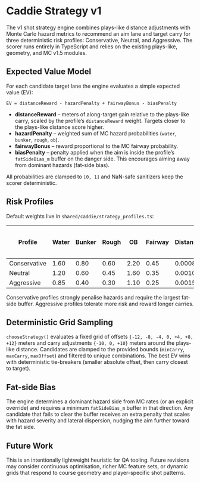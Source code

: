 # Caddie Strategy v1

The v1 shot strategy engine combines plays-like distance adjustments with Monte Carlo hazard
metrics to recommend an aim lane and target carry for three deterministic risk profiles:
Conservative, Neutral, and Aggressive. The scorer runs entirely in TypeScript and relies on the
existing plays-like, geometry, and MC v1.5 modules.

## Expected Value Model

For each candidate target lane the engine evaluates a simple expected value (EV):

```
EV = distanceReward - hazardPenalty + fairwayBonus - biasPenalty
```

* **distanceReward** – meters of along-target gain relative to the plays-like carry, scaled by the
  profile’s `distanceReward` weight. Targets closer to the plays-like distance score higher.
* **hazardPenalty** – weighted sum of MC hazard probabilities (`water`, `bunker`, `rough`, `ob`).
* **fairwayBonus** – reward proportional to the MC fairway probability.
* **biasPenalty** – penalty applied when the aim is inside the profile’s `fatSideBias_m` buffer on
  the danger side. This encourages aiming away from dominant hazards (fat-side bias).

All probabilities are clamped to `[0, 1]` and NaN-safe sanitizers keep the scorer deterministic.

## Risk Profiles

Default weights live in `shared/caddie/strategy_profiles.ts`:

| Profile       | Water | Bunker | Rough | OB  | Fairway | Distance | Fat-side bias (m) |
|---------------|-------|--------|-------|-----|---------|----------|-------------------|
| Conservative  | 1.60  | 0.80   | 0.60  | 2.20 | 0.45   | 0.0008   | 8 |
| Neutral       | 1.20  | 0.60   | 0.45  | 1.60 | 0.35   | 0.0010   | 5 |
| Aggressive    | 0.85  | 0.40   | 0.30  | 1.10 | 0.25   | 0.0015   | 3 |

Conservative profiles strongly penalise hazards and require the largest fat-side buffer. Aggressive
profiles tolerate more risk and reward longer carries.

## Deterministic Grid Sampling

`chooseStrategy()` evaluates a fixed grid of offsets `{-12, -8, -4, 0, +4, +8, +12}` meters and carry
adjustments `{-10, 0, +10}` meters around the plays-like distance. Candidates are clamped to the
provided bounds (`minCarry`, `maxCarry`, `maxOffset`) and filtered to unique combinations. The best
EV wins with deterministic tie-breakers (smaller absolute offset, then carry closest to target).

## Fat-side Bias

The engine determines a dominant hazard side from MC rates (or an explicit override) and requires a
minimum `fatSideBias_m` buffer in that direction. Any candidate that fails to clear the buffer
receives an extra penalty that scales with hazard severity and lateral dispersion, nudging the aim
further toward the fat side.

## Future Work

This is an intentionally lightweight heuristic for QA tooling. Future revisions may consider
continuous optimisation, richer MC feature sets, or dynamic grids that respond to course geometry
and player-specific shot patterns.
